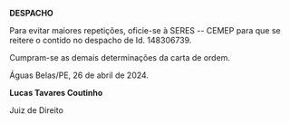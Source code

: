 **DESPACHO**

Para evitar maiores repetições, oficie-se à SERES -- CEMEP para que se
reitere o contido no despacho de Id. 148306739.

Cumpram-se as demais determinações da carta de ordem.

Águas Belas/PE, 26 de abril de 2024.

**Lucas Tavares Coutinho**

Juiz de Direito
